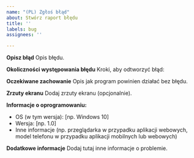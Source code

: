 ```yaml
---
name: "(PL) Zgłoś błąd"
about: Stwórz raport błędu
title: ''
labels: bug
assignees: ''

---
```


**Opisz błąd**
Opis błędu.

**Okoliczności występowania błędu**
Kroki, aby odtworzyć błąd:

**Oczekiwane zachowanie**
Opis jak program powinien działać bez błędu.

**Zrzuty ekranu**
Dodaj zrzuty ekranu (opcjonalnie).

**Informacje o oprogramowaniu:**
 - OS (w tym wersja): [np. Windows 10]
 - Wersja: [np. 1.0]
 - Inne informacje (np. przeglądarka w przypadku aplikacji webowych, model telefonu w przypadku aplikacji mobilnych lub webowych)

**Dodatkowe informacje**
Dodaj tutaj inne informacje o problemie.

